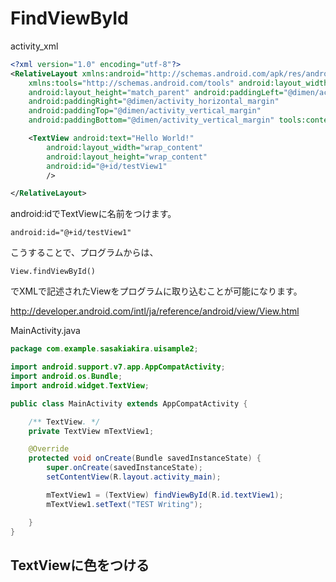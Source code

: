 # FindViewById



activity_xml
```xml
<?xml version="1.0" encoding="utf-8"?>
<RelativeLayout xmlns:android="http://schemas.android.com/apk/res/android"
    xmlns:tools="http://schemas.android.com/tools" android:layout_width="match_parent"
    android:layout_height="match_parent" android:paddingLeft="@dimen/activity_horizontal_margin"
    android:paddingRight="@dimen/activity_horizontal_margin"
    android:paddingTop="@dimen/activity_vertical_margin"
    android:paddingBottom="@dimen/activity_vertical_margin" tools:context=".MainActivity">

    <TextView android:text="Hello World!"
        android:layout_width="wrap_content"
        android:layout_height="wrap_content"
        android:id="@+id/testView1"
        />

</RelativeLayout>
```

android:idでTextViewに名前をつけます。

    android:id="@+id/testView1"

こうすることで、プログラムからは、

    View.findViewById()
    
でXMLで記述されたViewをプログラムに取り込むことが可能になります。


http://developer.android.com/intl/ja/reference/android/view/View.html

MainActivity.java
```java
package com.example.sasakiakira.uisample2;

import android.support.v7.app.AppCompatActivity;
import android.os.Bundle;
import android.widget.TextView;

public class MainActivity extends AppCompatActivity {

    /** TextView. */
    private TextView mTextView1;

    @Override
    protected void onCreate(Bundle savedInstanceState) {
        super.onCreate(savedInstanceState);
        setContentView(R.layout.activity_main);

        mTextView1 = (TextView) findViewById(R.id.textView1);
        mTextView1.setText("TEST Writing");

    }
}
```

## TextViewに色をつける

